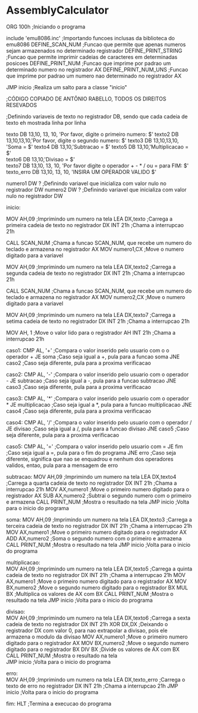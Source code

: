 # AssemblyCalculator

ORG 100h              ;Iniciando o programa

include 'emu8086.inc' ;Importando funcoes inclusas da biblioteca do emu8086 
DEFINE_SCAN_NUM       ;Funcao que permite que apenas numeros sejam armazenados no determinado registrador
DEFINE_PRINT_STRING   ;Funcao que permite imprimir cadeias de caracteres em determinadas posicoes
DEFINE_PRINT_NUM      ;Funcao que imprime por padrao um determinado numero no registrador AX
DEFINE_PRINT_NUM_UNS  ;Funcao que imprime por padrao um numero nao determinado no registrador AX

JMP inicio            ;Realiza um salto para a classe "inicio"
         
;CÓDIGO COPIADO DE ANTÔNIO RABELLO, TODOS OS DIREITOS RESEVADOS

;Definindo variaveis de texto no registrador DB, sendo que cada cadeia de texto eh mostrada linha por linha

texto DB 13,10, 13, 10, 'Por favor, digite o primeiro numero: $'
texto2 DB 13,10,13,10,'Por favor, digite o segundo numero: $'
texto3 DB 13,10,13,10, 'Soma = $' 
texto4 DB 13,10,'Subtracao = $' 
texto5 DB 13,10,'Multiplicacao = $'       
texto6 DB 13,10,'Divisao = $'              
texto7 DB 13,10, 13, 10, 'Por favor digite o operador + - * / ou = para FIM: $'
texto_erro DB 13,10, 13, 10, 'INSIRA UM OPERADOR VALIDO $'

numero1 DW ?        ;Definindo variavel que inicializa com valor nulo no registrador DW
numero2 DW ?        ;Definindo variavel que inicializa com valor nulo no registrador DW

inicio: 

MOV AH,09           ;Imprimindo um numero na tela
LEA DX,texto        ;Carrega a primeira cadeia de texto no registrador DX
INT 21h             ;Chama a interrupcao 21h 

CALL SCAN_NUM       ;Chama a funcao SCAN_NUM, que recebe um numero do teclado e armazena no registrador AX
MOV numero1,CX      ;Move o numero digitado para a variavel 

MOV AH,09           ;Imprimindo um numero na tela
LEA DX,texto2       ;Carrega a segunda cadeia de texto no registrador DX
INT 21h             ;Chama a interrupcao 21h  

CALL SCAN_NUM       ;Chama a funcao SCAN_NUM, que recebe um numero do teclado e armazena no registrador AX
MOV numero2,CX      ;Move o numero digitado para a variavel 

MOV AH,09           ;Imprimindo um numero na tela
LEA DX,texto7       ;Carrega a setima cadeia de texto no registrador DX
INT 21h             ;Chama a interrupcao 21h 

MOV AH, 1           ;Move o valor lido para o registrador AH
INT 21h             ;Chama a interrupcao 21h 

caso1:
CMP AL, '+'         ;Compara o valor inserido pelo usuario com o o operador +
JE soma             ;Caso seja igual a +, pula para a funcao soma
JNE caso2           ;Caso seja diferente, pula para a proxima verificacao

caso2:
CMP AL, '-'         ;Compara o valor inserido pelo usuario com o operador -
JE subtracao        ;Caso seja igual a -, pula para a funcao subtracao
JNE caso3           ;Caso seja diferente, pula para a proxima verificacao

caso3:
CMP AL, '*'         ;Compara o valor inserido pelo usuario com o operador *
JE multiplicacao    ;Caso seja igual a *, pula para a funcao multiplicacao
JNE caso4           ;Caso seja diferente, pula para a proxima verificacao

caso4:
CMP AL, '/'         ;Compara o valor inserido pelo usuario com o operador /
JE divisao          ;Caso seja igual a /, pula para a funcao divisao
JNE caso5           ;Caso seja diferente, pula para a proxima verificacao

caso5:
CMP AL, '='         ;Compara o valor inserido pelo usuario com =
JE fim              ;Caso seja igual a =, pula para o fim do programa
JNE erro            ;Caso seja diferente, significa que nao se enquadrou e nenhum dos operadores validos, entao, pula para a mensagem de erro

subtracao:
MOV AH,09           ;Imprimindo um numero na tela
LEA DX,texto4       ;Carrega a quarta cadeia de texto no registrador DX
INT 21h             ;Chama a interrupcao 21h 
MOV AX,numero1      ;Move o primeiro numero digitado para o registrador AX
SUB AX,numero2      ;Subtrai o segundo numero com o primeiro e armazena 
CALL PRINT_NUM      ;Mostra o resultado na tela
JMP inicio          ;Volta para o inicio do programa
 
soma:
MOV AH,09           ;Imprimindo um numero na tela
LEA DX,texto3       ;Carrega a terceira cadeia de texto no registrador DX
INT 21h             ;Chama a interrupcao 21h 
MOV AX,numero1      ;Move o primeiro numero digitado para o registrador AX
ADD AX,numero2      ;Soma o segundo numero com o primeiro e armazena
CALL PRINT_NUM      ;Mostra o resultado na tela
JMP inicio          ;Volta para o inicio do programa

multiplicacao:              
MOV AH,09           ;Imprimindo um numero na tela
LEA DX,texto5       ;Carrega a quinta cadeia de texto no registrador DX
INT 21h             ;Chama a interrupcao 21h 
MOV AX,numero1      ;Move o primeiro numero digitado para o registrador AX 
MOV BX,numero2      ;Move o segundo numero digitado para o registrador BX
MUL BX              ;Multiplica os valores de AX com BX
CALL PRINT_NUM      ;Mostra o resultado na tela
JMP inicio          ;Volta para o inicio do programa
     
divisao:     
MOV AH,09           ;Imprimindo um numero na tela
LEA DX,texto6       ;Carrega a sexta cadeia de texto no registrador DX
INT 21h 
XOR DX,DX           ;Deixando o registrador DX com valor 0, para nao extrapolar a divisao, pois ele armazena o modulo da divisao
MOV AX,numero1      ;Move o primeiro numero digitado para o registrador AX 
MOV BX,numero2      ;Move o segundo numero digitado para o registrador BX
DIV BX              ;Divide os valores de AX com BX  
CALL PRINT_NUM      ;Mostra o resultado na tela                                 
JMP inicio          ;Volta para o inicio do programa

erro:                                      
MOV AH,09           ;Imprimindo um numero na tela
LEA DX,texto_erro   ;Carrega o texto de erro no registrador DX
INT 21h             ;Chama a interrupcao 21h
JMP inicio          ;Volta para o inicio do programa



fim: 
HLT ;Termina a execucao do programa
